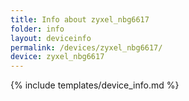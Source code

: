 ```yaml
---
title: Info about zyxel_nbg6617
folder: info
layout: deviceinfo
permalink: /devices/zyxel_nbg6617/
device: zyxel_nbg6617
---
```

{% include templates/device_info.md %}

